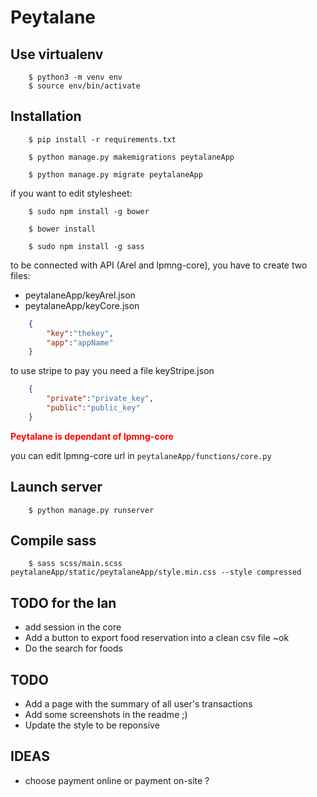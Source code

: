 Peytalane
=========

Use virtualenv
--------------
```
    $ python3 -m venv env
    $ source env/bin/activate
```


Installation
------------

```
    $ pip install -r requirements.txt
```

```
    $ python manage.py makemigrations peytalaneApp
```

```
    $ python manage.py migrate peytalaneApp
```

if you want to edit stylesheet:

```
    $ sudo npm install -g bower
```

```
    $ bower install
```

```
    $ sudo npm install -g sass
```

to be connected with API (Arel and lpmng-core), you have to create two files:
 * peytalaneApp/keyArel.json
 * peytalaneApp/keyCore.json

```json
    {
        "key":"thekey",
        "app":"appName"
    }
```  

to use stripe to pay you need a file keyStripe.json

```json
    {
        "private":"private_key",
        "public":"public_key"
    }
```  

<span style="color:red"> **Peytalane is dependant of lpmng-core** </span>

you can edit lpmng-core url in ``` peytalaneApp/functions/core.py ```

Launch server
-------------

```batch
    $ python manage.py runserver
```

Compile sass
------------
```
    $ sass scss/main.scss peytalaneApp/static/peytalaneApp/style.min.css --style compressed
```

TODO for the lan
----------------
* add session in the core
* Add a button to export food reservation into a clean csv file ~ok
* Do the search for foods

TODO
----
* Add a page with the summary of all user's transactions
* Add some screenshots in the readme ;)
* Update the style to be reponsive

IDEAS
-----
* choose payment online or payment on-site ? 

